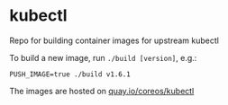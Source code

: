 # kubectl
Repo for building container images for upstream kubectl

To build a new image, run `./build [version]`, e.g.:
```shell
PUSH_IMAGE=true ./build v1.6.1
````
The images are hosted on [quay.io/coreos/kubectl](https://quay.io/repository/coreos/kubectl?tab=tags)
